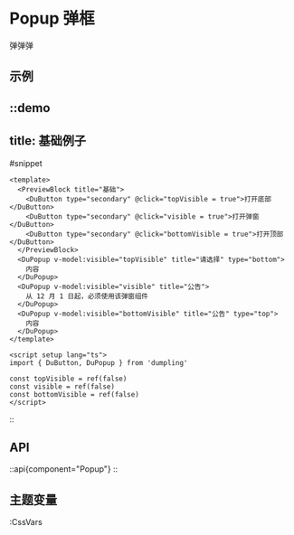 # Popup 弹框

弹弹弹

## 示例

::demo
---
title: 基础例子
---
#snippet
```vue
<template>
  <PreviewBlock title="基础">
    <DuButton type="secondary" @click="topVisible = true">打开底部</DuButton>
    <DuButton type="secondary" @click="visible = true">打开弹窗</DuButton>
    <DuButton type="secondary" @click="bottomVisible = true">打开顶部</DuButton>
  </PreviewBlock>
  <DuPopup v-model:visible="topVisible" title="请选择" type="bottom">
    内容
  </DuPopup>
  <DuPopup v-model:visible="visible" title="公告">
    从 12 月 1 日起，必须使用该弹窗组件
  </DuPopup>
  <DuPopup v-model:visible="bottomVisible" title="公告" type="top">
    内容
  </DuPopup>
</template>

<script setup lang="ts">
import { DuButton, DuPopup } from 'dumpling'

const topVisible = ref(false)
const visible = ref(false)
const bottomVisible = ref(false)
</script>
```
::

## API

::api{component="Popup"}
::

## 主题变量

:CssVars
